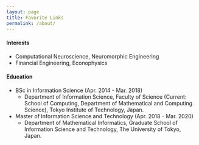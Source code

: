 ```yaml
---
layout: page
title: Favorite Links
permalink: /about/
---
```


#### Interests
* Computational Neuroscience, Neuromorphic Engineering
* Financial Engineering, Econophysics

#### Education

* BSc in Information Science (Apr. 2014 - Mar. 2018)
  - Department of Information Science, Faculty of Science (Current: School of Computing, Department of Mathematical and Computing Science), Tokyo Institute of Technology, Japan.
* Master of Information Science and Technology (Apr. 2018 - Mar. 2020)
  - Department of Mathematical Informatics, Graduate School of Information Science and Technology, The University of Tokyo, Japan.


<!--[email@domain.com](mailto:email@domain.com) -->
